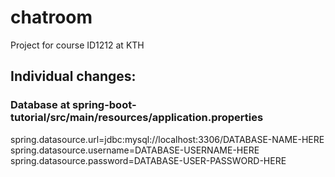 # chatroom
Project for course ID1212 at KTH

## Individual changes:
### Database at spring-boot-tutorial/src/main/resources/application.properties <br/>
spring.datasource.url=jdbc:mysql://localhost:3306/DATABASE-NAME-HERE <br/>
spring.datasource.username=DATABASE-USERNAME-HERE <br/>
spring.datasource.password=DATABASE-USER-PASSWORD-HERE <br/>
